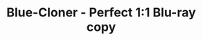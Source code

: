 ---
title: Blue-Cloner - Perfect 1:1 Blu-ray copy
metaItems: # seo 内容
  - name: description
    content: Blue-Cloner is top-rated Blu-ray copy/backup/burn/decryption software which can copy Blu-ray movies to blank Blu-ray/DVD/AVCHD discs or hard disk as Blu-ray folders and ISO image files with just one or a few clicks.
  - name: keywords
    content: Blue-Cloner, Blu-ray copy
layout: fluid
template: product
pagify: true #页面化
type: software
model: sic
name: Streaming Cloner Ultimate
logo:
  iconUrl: 
boxes:
  - imageUrl: sicu-box-ultimate.png #默认盒子图
desc:
  shortText: Copy/backup/burn/decrypt Blu-ray/4K UHD movies to Blu-ray/DVD discs or hard disk.
  longText: |
    Blue-Cloner 2021 is all new Blu-ray copy/backup/burn/decryption software which can copy Blu-ray movies, including 3D, to blank Blu-ray/DVD/AVCHD discs or hard disk as Blu-ray folders and ISO image files with just one or a few clicks. In addition, Blue-Cloner 2021 has been enhanced to copy 4K UHD Blu-ray to a blank Blu-ray disc with an UHD friendly drive, with Dolby Vision and the HDR10 video quality preserved. The third party plug-in OpenCloner Decode widget allows VLC to play encrypted Blu-ray and UHD movies.
mainBanner:
  name: main-banner
  overflow: hidden
  title: Streaming Cloner
  subtitle: Powerful video download software
  text: Can help you download the latest popular streaming media. It is convenient for you to share and create all kind of videos.
  bgStyle:
    opacity: .15
    imageUrl: banner-bg1.jpg
  mainImage:
    imageUrl: person-banner.png
  shapeLump:
    - imageUrl: icons/amazon.png
      class: shape5
    - imageUrl: icons/netflix.png
      class: shape4   
  button:
    text: Try it Now
    path: store
  learnMore: 
    text: Learn More
    path: store
bannerVideo:
  name: video
  active: true
  container: container-fluid
  bodyZindex: false
  additionClass: position-relative text-center text-light
  bgStyle: 
    default: dark
    positionY: center
    imageUrl: sic-video-poster.jpg  
    overlay:
      variant: dark
  video:
    title: Video Guide
    url: https://static.opencloner.com/video/sic-promo-v1.0.mp4
  iconGird: 2
  iconClass: 
  iconWidth: 75 #25 50 75 100 默认是100          
funFacts:
  name: fun-facts
  overflow: hidden
  sectionClass: bg-white funfacts-area
  container: container
  paddingY: 8
  numUnit:   
  bgStyle:
    imageUrl: map.png 
    size: contain 
  items:
    - value: 150000
      name: Downloaded
    - value: 12000
      name: Subscriptions    
    - value: 10000
      name: Downloaded 
videoPlatforms:
  name: video-platforms
  overflow: hidden
  sectionClass: bg-white
  container: container
  paddingY: 4
  numUnit: K
  title: Supported Streaming Video Platforms
  bar: false
  items:
    - title: Amazon
      imageUrl: icons/amazon.png
      text: Can help you download the latest popular streaming media. It is convenient for you to share and create all kind of videos.
    - title: Netflix
      imageUrl: icons/netflix.png
      text: Can help you download the latest popular streaming media. It is convenient for you to share and create all kind of videos.
orderList:
  name: order list
  overflow: hidden
  container: container
  sectionClass: bg-eef6fd
  paddingY: 6
  additionClass: 
  subscription:
    separationText: Or
    tips:
      - Automatic renewal, cancel at any time.
      - 30 Days Money Back Guarantee
      - 12/7 Support        
  items:                      
    - text: 
      name: Streaming-Cloner NF Downloader
      imageUrl: sicnf-box.png
      price: 99.9
      buyLink: test 
      id: 744747
      subscriptions:
        - price: 9.9
          id: 744738
          text: monthly Plan
          buyLink: https://test
        - price: 24.9
          id: 744739
          text: 3-months Plan
          buyLink: test      
        - price: 42.9
          id: 744740
          text: 6-months Plan
          buyLink: test     
        - price: 79.9
          id: 744741
          text: Yearly Plan
          buyLink: test     
    - text: 
      name: Streaming-Cloner Ultimate
      imageUrl: sicu-box-ultimate.png
      price: 159.50
      buyLink: test
      id: 744746
      tips: #覆写
        - One-time payment
        - Unlimited free upgrades
        - 30 Days Money Back Guarantee
        - 12/7 Support          
      subscriptions:
        - price: 179.9
          id: 744736
          text: Yearly Plan
          buyLink: test   
          title: Long-term VIP 
          subtitle: 7 Days Free Trial with Full Features                     
    - text: 
      id: 744749
      name: Streaming-Cloner AZ Downloader
      imageUrl: sicaz-box.png  
      price: 99.90
      buyLink: test 
      subscriptions:
        - price: 9.9
          id: 744742
          text: monthly Plan
          buyLink: test
        - price: 24.9
          id: 744743
          text: 3-months Plan
          buyLink: test      
        - price: 42.9
          id: 744744
          text: 6-months Plan
          buyLink: test     
        - price: 79.9
          id: 744745
          text: Yearly Plan
          buyLink: test          
banner:
  name: banner
  overflow: hidden
  container: container
  sectionClass: bg-gradient text-white
  paddingY: 6
  bodyZindex: true
  additionClass: text-center
  title: More Platforms Will be Supported Soon
  bar: false
  button:
    text: Join to Get Update
    variant: outline-light
    path: /order
  bgStyle:
    imageUrl: banner_bg_clouds.png
    positionX: center
    opacity: 0.4
easyToUse:
  name: easy to Use
  overflow: hidden
  container: container
  sectionClass: bg-white
  paddingY: 6
  additionClass: 
  title: Super Easy to Use
  bar: false
  template: 
    type: slider
  items:
    - title: Find your Favorite Video
      imageUrl: screenshot/os_screenshot.png
    - title: One Click to Download
      imageUrl: https://static.cloner-alliance.com/image/web/ca-998p_specs_box.jpg
    - title: Get Videos within Minutes
      imageUrl: screenshot/os_screenshot.png
whyChoose:
  name: why-choose
  overflow: hidden
  container: container
  sectionClass: bg-white
  paddingY: 6
  additionClass: 
  title: Why Choose Streaming Cloner
  textTop: Compared with competitors, Streaming Cloner has obvious technial and customer service advantages
  mainImage:
    imageUrl: why-choose-man.png
  widget:
    type: wow-image
    images:
      - imageUrl: icons/Checked.png 
        wow:
          fade: fadeIn   
        style: 'top: 240px'    
      - imageUrl: icons/hand.png
        wow:
          fade: fadeInUp
        style: 'top: 300px'
  template: 
    type: whyChoose
  button:
    text: Try it Now
    note: Permanent Free Trail
  items:
    - title: 4x Times Faster
      text: The latest encoding engine makes the download speed up to 4 times faster    
      imageUrl: icons/faster.png
    - title: Real 1080p Download
      text: Directly download HD video from the video platform. Not laggingScreen-Recording  
      imageUrl: icons/1080p-download.png
    - title: AC3,DTS Supported
      text: Get high-fidelity multi-track sound. Keep your the best experience of watching videos
      imageUrl: icons/multi-track.png
    - title: DRM Removed
      text: Get the HD video with DRM removed to facilitate your sharing and re-creation
      imageUrl: icons/drm.png
    - title: Safe and Security
      text: Use 128bit encryption technology to ensure the security of your platform account
      imageUrl: icons/safe-security.png
    - title: Live Chat 7*12
      text: We provide ticket and live chat services. Help customers solve problems at any time 
      imageUrl: icons/live-chat.png   
     
feedback:
  name: feedback
  overflow: hidden
  container: container
  sectionClass: bg-eef6fd
  paddingY: 6
  additionClass: 
  title: What Users Saying
  items:
    - text: I have tried many free softwares, none of them can work well, some of them have many limits, some of them are poor quality.SIC Helper can live almost any game playing or audios with good quality.It is also inexpensive software.
      name: David Luis
      iconUrl: author/author1.jpg
    - text: It lives all popular game playing on my channel.This software is also easy to use, I can select any device or the right game playing as source. It is a great program!
      name: Steven Smith
      iconUrl: author/author2.jpg
    - text: SIC Helper is a strong contender, if not one of the very best programs out there, and it has the capability to do so much more if you need it to.
      name: Sarah Lucy
      iconUrl: author/author3.jpg   
faq:
  name: faq
  overflow: hidden
  container: container
  sectionClass: bg-white
  paddingY: 6
  additionClass: 
  title: FAQ
  items:      
    - title: 'What are the main features of SIC Helper?'
      value: 'SIC Helper is an all-in-one live streaming application software. It supports all UVC  devices, and can achieve up to 4K@30fps live streaming. '      
    - title: 'How to improve the quality of live streaming'
      value: 'Please make sure the resolution and frame rate of the source are consistent with the resolution and frame rate of the device. And select constant FPS in setup.'
    - title: 'Can the brightness of the camera be adjusted?'
      value: 'Yes. The brightness can be adjusted in SIC Helper.'
    - title: 'Can I save files to USB flash drive with FAT/FAT32 format?'
      value: 'Yes, SIC Helper can help you to save files to USB flash drive, please set save path as USB flash drive in settings'
    - title: 'Does SIC Helper support 4K resolution input?'
      value: 'Yes, SIC Helper maximum support 3840x2160@60fps.'
    - title: 'How to enable GPU encoding function?'
      value: 'GPU encoding can improve performance, but you need to test before use. Please click Test GPU encoder. '
contactUs:
  name: contact-us
  container: container-fluid
  title: Our Develop and Support team
  imageUrl: contact-us.jpg
  text: Share your favorite online videos with 3 clicks
  button: 
    text: Learn More
    path: contact     
---